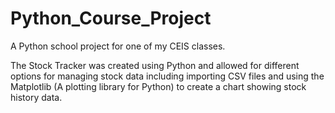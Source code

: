 # Python_Course_Project
A Python school project for one of my CEIS classes.


The Stock Tracker was created using Python and allowed for different options for managing stock data including importing CSV files and using the Matplotlib (A plotting library for Python) to create a chart showing stock history data.  
